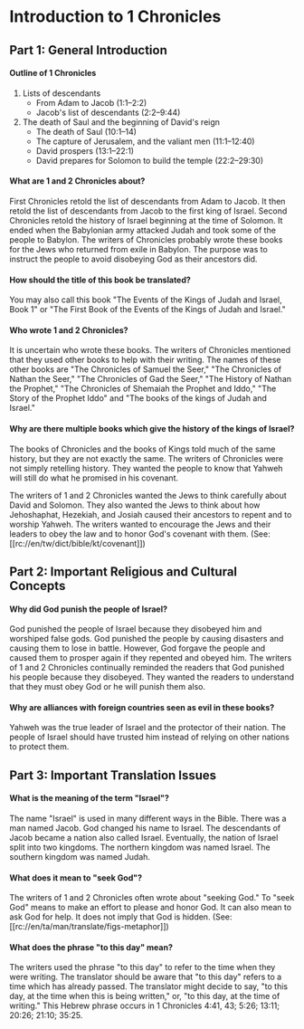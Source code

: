 # Introduction to 1 Chronicles #

## Part 1: General Introduction ##

#### Outline of 1 Chronicles ####

1. Lists of descendants
    - From Adam to Jacob (1:1–2:2)
    - Jacob's list of descendants (2:2–9:44)
1. The death of Saul and the beginning of David's reign
    - The death of Saul (10:1–14)
    - The capture of Jerusalem, and the valiant men (11:1–12:40)
    - David prospers (13:1–22:1)
    - David prepares for Solomon to build the temple (22:2–29:30)

#### What are 1 and 2 Chronicles about? ####

First Chronicles retold the list of descendants from Adam to Jacob. It then retold the list of descendants from Jacob to the first king of Israel. Second Chronicles retold the history of Israel beginning at the time of Solomon. It ended when the Babylonian army attacked Judah and took some of the people to Babylon. The writers of Chronicles probably wrote these books for the Jews who returned from exile in Babylon. The purpose was to instruct the people to avoid disobeying God as their ancestors did.

#### How should the title of this book be translated? ####

You may also call this book "The Events of the Kings of Judah and Israel, Book 1" or "The First Book of the Events of the Kings of Judah and Israel."

#### Who wrote 1 and 2 Chronicles? ####

It is uncertain who wrote these books. The writers of Chronicles mentioned that they used other books to help with their writing. The names of these other books are "The Chronicles of Samuel the Seer," "The Chronicles of Nathan the Seer," "The Chronicles of Gad the Seer," "The History of Nathan the Prophet," "The Chronicles of Shemaiah the Prophet and Iddo," "The Story of the Prophet Iddo" and "The books of the kings of Judah and Israel."

#### Why are there multiple books which give the history of the kings of Israel? ####

The books of Chronicles and the books of Kings told much of the same history, but they are not exactly the same. The writers of Chronicles were not simply retelling history. They wanted the people to know that Yahweh will still do what he promised in his covenant.

The writers of 1 and 2 Chronicles wanted the Jews to think carefully about David and Solomon. They also wanted the Jews to think about how Jehoshaphat, Hezekiah, and Josiah caused their ancestors to repent and to worship Yahweh. The writers wanted to encourage the Jews and their leaders to obey the law and to honor God's covenant with them. (See: [[rc://en/tw/dict/bible/kt/covenant]])

## Part 2: Important Religious and Cultural Concepts ##

#### Why did God punish the people of Israel? ####

God punished the people of Israel because they disobeyed him and worshiped false gods. God punished the people by causing disasters and causing them to lose in battle. However, God forgave the people and caused them to prosper again if they repented and obeyed him. The writers of 1 and 2 Chronicles continually reminded the readers that God punished his people because they disobeyed. They wanted the readers to understand that they must obey God or he will punish them also. 

#### Why are alliances with foreign countries seen as evil in these books? ####

Yahweh was the true leader of Israel and the protector of their nation. The people of Israel should have trusted him instead of relying on other nations to protect them. 

## Part 3: Important Translation Issues ##

#### What is the meaning of the term "Israel"? ####

The name "Israel" is used in many different ways in the Bible. There was a man named Jacob. God changed his name to Israel. The descendants of Jacob became a nation also called Israel. Eventually, the nation of Israel split into two kingdoms. The northern kingdom was named Israel. The southern kingdom was named Judah.

#### What does it mean to "seek God"? ####

The writers of 1 and 2 Chronicles often wrote about "seeking God." To "seek God" means to make an effort to please and honor God. It can also mean to ask God for help. It does not imply that God is hidden. (See: [[rc://en/ta/man/translate/figs-metaphor]])

#### What does the phrase "to this day" mean? ####

The writers used the phrase "to this day" to refer to the time when they were writing. The translator should be aware that "to this day" refers to a time which has already passed. The translator might decide to say, "to this day, at the time when this is being written," or, "to this day, at the time of writing." This Hebrew phrase occurs in 1 Chronicles 4:41, 43; 5:26; 13:11; 20:26; 21:10; 35:25.